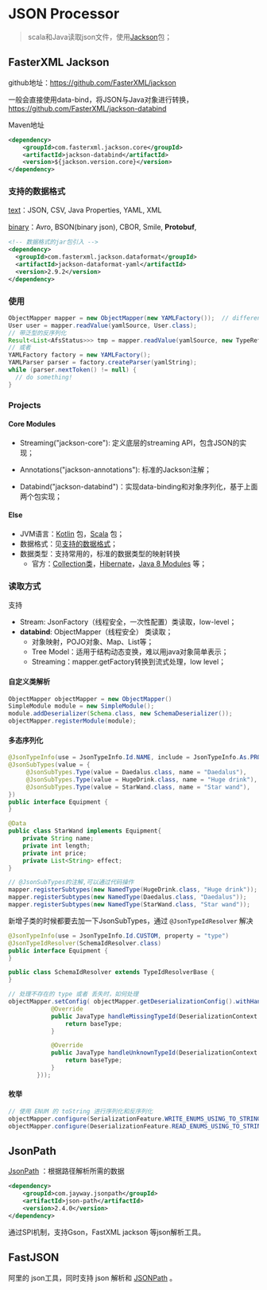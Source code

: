 # JSON Processor

> scala和Java读取json文件，使用[Jackson](https://github.com/FasterXML/jackson-core)包；



## FasterXML Jackson

github地址：https://github.com/FasterXML/jackson

一般会直接使用data-bind，将JSON与Java对象进行转换，https://github.com/FasterXML/jackson-databind

Maven地址

```xml
<dependency>
    <groupId>com.fasterxml.jackson.core</groupId>
    <artifactId>jackson-databind</artifactId>
    <version>${jackson.version.core}</version>
</dependency>
```

### 支持的数据格式

[text](https://github.com/FasterXML/jackson-dataformats-text)：JSON, CSV, Java Properties, YAML, XML

[binary](https://github.com/FasterXML/jackson-dataformats-binary)：Avro, BSON(binary json), CBOR, Smile, **Protobuf**, 

```xml
<!-- 数据格式的jar包引入 -->
<dependency>
  <groupId>com.fasterxml.jackson.dataformat</groupId>
  <artifactId>jackson-dataformat-yaml</artifactId>
  <version>2.9.2</version>
</dependency>
```

### 使用

```java
ObjectMapper mapper = new ObjectMapper(new YAMLFactory());  // different factory
User user = mapper.readValue(yamlSource, User.class);
// 带泛型的反序列化
Result<List<AfsStatus>>> tmp = mapper.readValue(yamlSource, new TypeReference<Result<List<AfsStatus>>>() {});
// 或者
YAMLFactory factory = new YAMLFactory();
YAMLParser parser = factory.createParser(yamlString);
while (parser.nextToken() != null) {
  // do something!
}
```

### Projects

#### Core Modules

- Streaming("jackson-core"): 定义底层的streaming API，包含JSON的实现；

- Annotations("jackson-annotations"): 标准的Jackson注解；

- Databind("jackson-databind")：实现data-binding和对象序列化，基于上面两个包实现；

#### Else

- JVM语言：[Kotlin](https://github.com/FasterXML/jackson-module-kotlin) 包，[Scala](https://github.com/FasterXML/jackson-module-scala) 包；
- 数据格式：见[支持的数据格式](#支持的数据格式)；
- 数据类型：支持常用的，标准的数据类型的映射转换
  - 官方：[Collection类](https://github.com/FasterXML/jackson-datatypes-collections)，[Hibernate](https://github.com/FasterXML/jackson-datatype-hibernate)，[Java 8 Modules](https://github.com/FasterXML/jackson-modules-java8) 等；

### 读取方式

支持

- Stream: JsonFactory（线程安全，一次性配置）类读取，low-level；
- **databind**: ObjectMapper（线程安全） 类读取；
  - 对象映射，POJO对象、Map、List等；
  - Tree Model：适用于结构动态变换，难以用java对象简单表示；
  - Streaming：mapper.getFactory转换到流式处理，low level；

#### 自定义类解析

```java
ObjectMapper objectMapper = new ObjectMapper()
SimpleModule module = new SimpleModule();
module.addDeserializer(Schema.class, new SchemaDeserializer());
objectMapper.registerModule(module);
```

#### 多态序列化

```java
@JsonTypeInfo(use = JsonTypeInfo.Id.NAME, include = JsonTypeInfo.As.PROPERTY,property = "name")
@JsonSubTypes(value = {
     @JsonSubTypes.Type(value = Daedalus.class, name = "Daedalus"),
     @JsonSubTypes.Type(value = HugeDrink.class, name = "Huge drink"),
     @JsonSubTypes.Type(value = StarWand.class, name = "Star wand"),
})
public interface Equipment {
}

@Data
public class StarWand implements Equipment{
    private String name;
    private int length;
    private int price;
    private List<String> effect;
}

// @JsonSubTypes的注解,可以通过代码操作
mapper.registerSubtypes(new NamedType(HugeDrink.class, "Huge drink"));
mapper.registerSubtypes(new NamedType(Daedalus.class, "Daedalus"));
mapper.registerSubtypes(new NamedType(StarWand.class, "Star wand"));

```

新增子类的时候都要去加一下JsonSubTypes，通过 `@JsonTypeIdResolver` 解决

```java
@JsonTypeInfo(use = JsonTypeInfo.Id.CUSTOM, property = "type")
@JsonTypeIdResolver(SchemaIdResolver.class)
public interface Equipment {
}

public class SchemaIdResolver extends TypeIdResolverBase {
}

// 处理不存在的 type 或者 丢失时，如何处理
objectMapper.setConfig( objectMapper.getDeserializationConfig().withHandler(new DeserializationProblemHandler() {
            @Override
            public JavaType handleMissingTypeId(DeserializationContext ctxt, JavaType baseType, TypeIdResolver idResolver, String failureMsg) throws IOException {
                return baseType;
            }

            @Override
            public JavaType handleUnknownTypeId(DeserializationContext ctxt, JavaType baseType, String subTypeId, TypeIdResolver idResolver, String failureMsg) throws IOException {
                return baseType;
            }
        }));

```

#### 枚举

```java
// 使用 ENUM 的 toString 进行序列化和反序列化
objectMapper.configure(SerializationFeature.WRITE_ENUMS_USING_TO_STRING, true);
objectMapper.configure(DeserializationFeature.READ_ENUMS_USING_TO_STRING, true);
```

## JsonPath

[JsonPath](https://github.com/json-path/JsonPath) ：根据路径解析所需的数据

```xml
<dependency>
    <groupId>com.jayway.jsonpath</groupId>
    <artifactId>json-path</artifactId>
    <version>2.4.0</version>
</dependency>
```

通过SPI机制，支持Gson，FastXML jackson 等json解析工具。



## FastJSON

阿里的 json工具，同时支持 json 解析和 [JSONPath](https://github.com/alibaba/fastjson/wiki/JSONPath) 。

